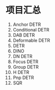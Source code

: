 # 项目汇总

1. Anchor DETR
2. Conditional DETR
3. DAB DETR
4. Deformable DETR
5. DETR
6. DINO
7. DN DETR
8. Focus DETR
9. Group DETR
10. H DETR
11. Pnp DETR
12. SQR


 